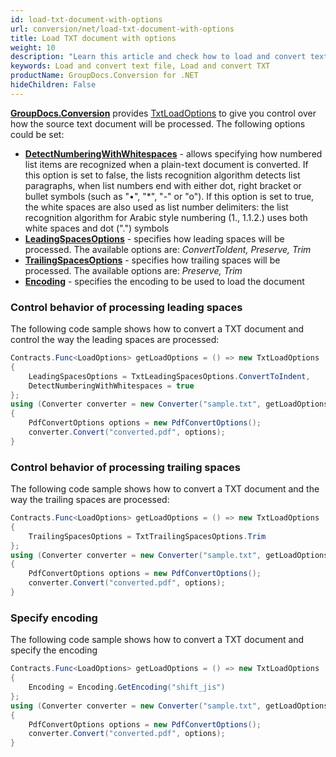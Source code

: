```yaml
---
id: load-txt-document-with-options
url: conversion/net/load-txt-document-with-options
title: Load TXT document with options
weight: 10
description: "Learn this article and check how to load and convert text files with advanced options using GroupDocs.Conversion for .NET API."
keywords: Load and convert text file, Load and convert TXT
productName: GroupDocs.Conversion for .NET
hideChildren: False
---
```

[**GroupDocs.Conversion**](https://products.groupdocs.com/conversion/net) provides [TxtLoadOptions](https://reference.groupdocs.com/conversion/net/groupdocs.conversion.options.load/txtloadoptions) to give you control over how the source text document will be processed. The following options could be set: 

*   **[DetectNumberingWithWhitespaces](https://reference.groupdocs.com/conversion/net/groupdocs.conversion.options.load/txtloadoptions/detectnumberingwithwhitespaces)** - allows specifying how numbered list items are recognized when a plain-text document is converted. If this option is set to false, the lists recognition algorithm detects list paragraphs, when list numbers end with either dot, right bracket or bullet symbols (such as "•", "\*", "-" or "o"). If this option is set to true, the white spaces are also used as list number delimiters: the list recognition algorithm for Arabic style numbering (1., 1.1.2.) uses both white spaces and dot (".") symbols
*   **[LeadingSpacesOptions](https://reference.groupdocs.com/conversion/net/groupdocs.conversion.options.load/txtloadoptions/leadingspacesoptions)** - specifies how leading spaces will be processed. The available options are: *ConvertToIdent, Preserve, Trim*
*   **[TrailingSpacesOptions](https://reference.groupdocs.com/conversion/net/groupdocs.conversion.options.load/txtloadoptions/trailingspacesoptions)** - specifies how trailing spaces will be processed. The available options are: *Preserve, Trim*
*   **[Encoding](https://reference.groupdocs.com/conversion/net/groupdocs.conversion.options.load/txtloadoptions/encoding)** - specifies the encoding to be used to load the document

### Control behavior of processing leading spaces

The following code sample shows how to convert a TXT document and control the way the leading spaces are processed:

```csharp
Contracts.Func<LoadOptions> getLoadOptions = () => new TxtLoadOptions
{
    LeadingSpacesOptions = TxtLeadingSpacesOptions.ConvertToIndent,
    DetectNumberingWithWhitespaces = true
};
using (Converter converter = new Converter("sample.txt", getLoadOptions))
{
    PdfConvertOptions options = new PdfConvertOptions();
    converter.Convert("converted.pdf", options);
}
```

### Control behavior of processing trailing spaces

The following code sample shows how to convert a TXT document and the way the trailing spaces are processed:

```csharp
Contracts.Func<LoadOptions> getLoadOptions = () => new TxtLoadOptions
{
    TrailingSpacesOptions = TxtTrailingSpacesOptions.Trim
};
using (Converter converter = new Converter("sample.txt", getLoadOptions))
{
    PdfConvertOptions options = new PdfConvertOptions();
    converter.Convert("converted.pdf", options);
}
```

### Specify encoding

The following code sample shows how to convert a TXT document and specify the encoding

```csharp
Contracts.Func<LoadOptions> getLoadOptions = () => new TxtLoadOptions
{
    Encoding = Encoding.GetEncoding("shift_jis")
};
using (Converter converter = new Converter("sample.txt", getLoadOptions))
{
    PdfConvertOptions options = new PdfConvertOptions();
    converter.Convert("converted.pdf", options);
}
```
